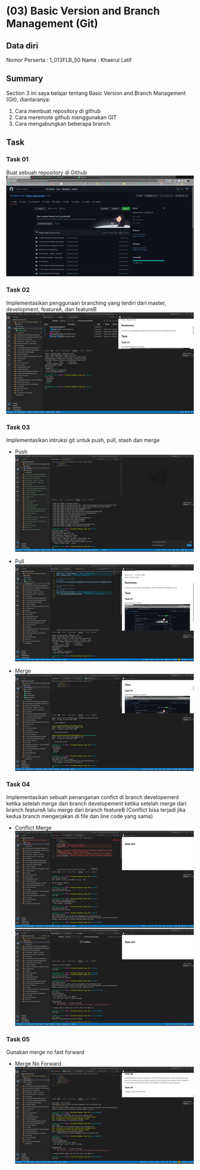 # (03) Basic Version and Branch Management (Git)
## Data diri 
Nomor Perserta : 1_013FLB_50
Nama : Khaerul Latif

## Summary 
Section 3 ini saya belajar tentang Basic Version and Branch Management (Git), diantaranya:
1. Cara membuat repository di github
2. Cara meremote github menggunakan GIT
3. Cara mengabungkan beberapa branch


## Task
### Task 01
Buat sebuah repository di Github
![imgTask01](screenshoot/task01(03).png)

### Task 02
Implementasikan penggunaan branching yang terdiri dari master, development, featureA, dan featureB
![imgTask02](screenshoot/task02(03).png)

### Task 03
Implementasikan intruksi git untuk push, pull, stash dan merge
* Push
![imgPush](screenshoot/Push.png)

* Pull
![imgPull](screenshoot/Pull.png)

* Merge
![imgMerge](screenshoot/Merge.png)
### Task 04
Implementasikan sebuah penanganan confict di branch developement ketika setelah merge dari branch developement ketika setelah merge dari branch featureA lalu merge dari branch featureB (Conflict bisa terjadi jika kedua branch mengerjakan di file dan line code yang sama)
* Conflict Merge
![imgConflictMerge1](screenshoot/ConflictMerge1.0.png)
![imgConflictMerge2](screenshoot/ConflictMerge2.0.png)
### Task 05
Gunakan merge no fast forward
* Merge No Forward
![imgMergeNoForward](screenshoot/MergeNoFastForward.png)